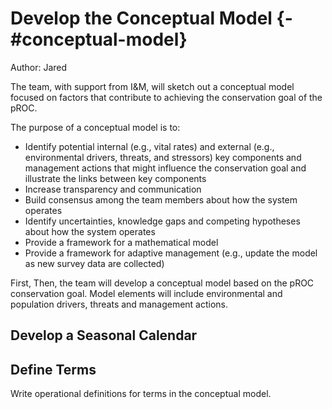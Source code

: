 # Develop the Conceptual Model {-#conceptual-model}

Author: Jared

The team, with support from I&M, will sketch out a conceptual model focused on factors that contribute to achieving the conservation goal of the pROC. 

The purpose of a conceptual model is to: 

- Identify potential internal (e.g., vital rates) and external (e.g., environmental drivers, threats, and stressors) key components and management actions that might influence the conservation goal and illustrate the links between key components 
- Increase transparency and communication 
- Build consensus among the team members about how the system operates 
- Identify uncertainties, knowledge gaps and competing hypotheses about how the system operates 
- Provide a framework for a mathematical model 
- Provide a framework for adaptive management (e.g., update the model as new survey data are collected) 

First,  Then, the team will develop a conceptual model based on the pROC conservation goal. Model elements will include environmental and population drivers, threats and management actions. 

## Develop a Seasonal Calendar

## Define Terms

Write operational definitions for terms in the conceptual model.
